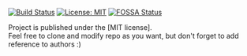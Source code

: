 
[![Build Status](https://travis-ci.com/pamuditha/GDGLKWEB.svg?branch=master)](https://travis-ci.com/pamuditha/GDGLKWEB)
[![License: MIT](https://img.shields.io/badge/License-MIT-yellow.svg)](https://opensource.org/licenses/MIT)
[![FOSSA Status](https://app.fossa.com/api/projects/git%2Bgithub.com%2Fpamuditha%2Fweb.svg?type=shield)](https://app.fossa.com/projects/git%2Bgithub.com%2Fpamuditha%2Fweb?ref=badge_shield)




Project is published under the [MIT license].  
Feel free to clone and modify repo as you want, but don't forget to add reference to authors :)

